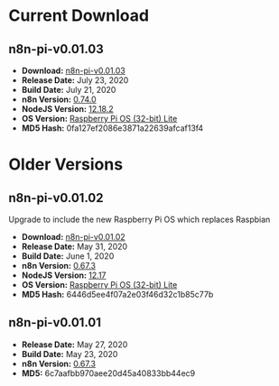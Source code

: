 # Current Download
## n8n-pi-v0.01.03
* **Download:** [n8n-pi-v0.01.03](http://stuff.tephlon.xyz/n8n-pi-v0.01.03.zip)
* **Release Date:** July 23, 2020
* **Build Date:** July 21, 2020
* **n8n Version:** [0.74.0](https://github.com/n8n-io/n8n/releases/tag/n8n%400.74.0)
* **NodeJS Version:** [12.18.2](https://nodejs.org/en/blog/release/v12.18.2/)
* **OS Version:** [Raspberry Pi OS (32-bit) Lite](https://www.raspberrypi.org/downloads/raspbian/)
* **MD5 Hash:** 0fa127ef2086e3871a22639afcaf13f4

# Older Versions
## n8n-pi-v0.01.02
Upgrade to include the new Raspberry Pi OS which replaces Raspbian
* **Download:** [n8n-pi-v0.01.02](http://stuff.tephlon.xyz/n8n-pi-v0.01.02.zip)
* **Release Date:** May 31, 2020
* **Build Date:** June 1, 2020
* **n8n Version:** [0.67.3](https://github.com/n8n-io/n8n/releases/tag/n8n%400.67.3)
* **NodeJS Version:** [12.17](https://nodejs.org/en/blog/release/v12.17.0/)
* **OS Version:** [Raspberry Pi OS (32-bit) Lite](https://www.raspberrypi.org/downloads/raspbian/)
* **MD5 Hash:** 6446d5ee4f07a2e03f46d32c1b85c77b

## n8n-pi-v0.01.01
* **Release Date:** May 27, 2020
* **Build Date:** May 23, 2020
* **n8n Version:** [0.67.3](https://github.com/n8n-io/n8n/releases/tag/n8n%400.67.3)
* **MD5:** 6c7aafbb970aee20d45a40833bb44ec9
